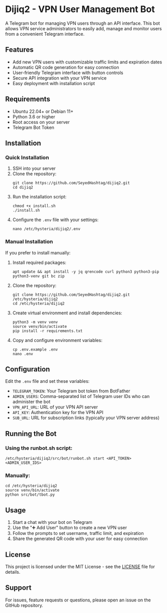 # Dijiq2 - VPN User Management Bot

A Telegram bot for managing VPN users through an API interface. This bot allows VPN service administrators to easily add, manage and monitor users from a convenient Telegram interface.

## Features

- Add new VPN users with customizable traffic limits and expiration dates
- Automatic QR code generation for easy connection
- User-friendly Telegram interface with button controls
- Secure API integration with your VPN service
- Easy deployment with installation script

## Requirements

- Ubuntu 22.04+ or Debian 11+
- Python 3.6 or higher
- Root access on your server
- Telegram Bot Token

## Installation

### Quick Installation

1. SSH into your server
2. Clone the repository:
   ```
   git clone https://github.com/SeyedHashtag/dijiq2.git
   cd dijiq2
   ```
3. Run the installation script:
   ```
   chmod +x install.sh
   ./install.sh
   ```
4. Configure the `.env` file with your settings:
   ```
   nano /etc/hysteria/dijiq2/.env
   ```

### Manual Installation

If you prefer to install manually:

1. Install required packages:
   ```
   apt update && apt install -y jq qrencode curl python3 python3-pip python3-venv git bc zip
   ```
2. Clone the repository:
   ```
   git clone https://github.com/SeyedHashtag/dijiq2.git /etc/hysteria/dijiq2
   cd /etc/hysteria/dijiq2
   ```
3. Create virtual environment and install dependencies:
   ```
   python3 -m venv venv
   source venv/bin/activate
   pip install -r requirements.txt
   ```
4. Copy and configure environment variables:
   ```
   cp .env.example .env
   nano .env
   ```

## Configuration

Edit the `.env` file and set these variables:

- `TELEGRAM_TOKEN`: Your Telegram bot token from BotFather
- `ADMIN_USERS`: Comma-separated list of Telegram user IDs who can administer the bot
- `VPN_API_URL`: URL of your VPN API server
- `API_KEY`: Authentication key for the VPN API
- `SUB_URL`: URL for subscription links (typically your VPN server address)

## Running the Bot

### Using the runbot.sh script:

```
/etc/hysteria/dijiq2/src/bot/runbot.sh start <API_TOKEN> <ADMIN_USER_IDS>
```

### Manually:

```
cd /etc/hysteria/dijiq2
source venv/bin/activate
python src/bot/tbot.py
```

## Usage

1. Start a chat with your bot on Telegram
2. Use the "➕ Add User" button to create a new VPN user
3. Follow the prompts to set username, traffic limit, and expiration
4. Share the generated QR code with your user for easy connection

## License

This project is licensed under the MIT License - see the [LICENSE](LICENSE) file for details.

## Support

For issues, feature requests or questions, please open an issue on the GitHub repository.
